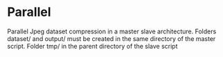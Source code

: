 # Parallel
Parallel Jpeg dataset compression in a master slave architecture.
Folders dataset/ and output/ must be created in the same directory of the master script.
Folder tmp/ in the parent directory of the slave script

